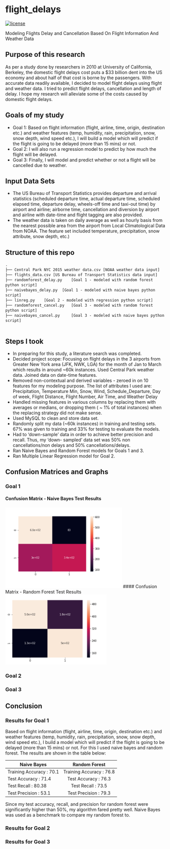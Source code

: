 # flight_delays
[![license](https://img.shields.io/github/license/mashape/apistatus.svg)](https://github.com/shivaninyc/flight_delays/blob/master/LICENSE)

Modeling Flights Delay and Cancellation Based On Flight Information And Weather Data

## Purpose of this research
As per a study done by researchers in 2010 at University of California, Berkeley, the domestic flight delays cost puts a $33 billion dent into the US economy and about half of that cost is borne by the passengers. With accurate data readily available, I decided to model flight delays using flight and weather data. I tried to predict flight delays, cancellation and length of delay. I hope my research will alleviate some of the costs caused by domestic flight delays. 

## Goals of my study
* Goal 1: Based on flight information (flight, airline, time, origin, destination etc.) and weather features (temp, humidity, rain, precipitation, snow, snow depth, wind speed etc.), I will build a model which will predict if the flight is going to be delayed (more than 15 mins) or not.
* Goal 2: I will also run a regression model to predict by how much the flight will be delayed.
* Goal 3: Finally, I will model and predict whether or not a flight will be cancelled due to weather.

## Input Data Sets
* The US Bureau of Transport Statistics provides departure and arrival statistics (scheduled departure time, actual departure time, scheduled elapsed time, departure delay, wheels-off time and taxi-out time) by airport and airline; airborne time, cancellation and diversion by airport and airline with date-time and flight tagging are also provided.
* The weather data is taken on daily average as well as hourly basis from the nearest possible area from the airport from Local Climatological Data from NOAA. The feature set included temperature, precipitation, snow attribute, snow depth, etc.)

## Structure of this repo

```
.
├── Central Park NYC 2015 weather data.csv [NOAA weather data input]
├── flights_data.csv [US Bureau of Transport Statistics data input]
├── randomforest_delay.py	 [Goal 1 - modeled with random forest python script]
├── naivebayes_delay.py	 [Goal 1 - modeled with naive bayes python script]
├── linreg.py	 [Goal 2 - modeled with regression python script]
├── randomforest_cancel.py	 [Goal 3 - modeled with random forest python script]
├── naivebayes_cancel.py	 [Goal 3 - modeled with naive bayes python script]
   
```
## Steps I took
* In preparing for this study, a literature search was completed.
* Decided project scope: Focusing on flight delays in the 3 airports from Greater New York area (JFK, NWK, LGA) for the month of Jan to March which results in around ~60k instances. Used Central Park weather data. Joined data on date-time features.
* Removed non-contextual and derived variables - zeroed in on 10 features for my modeling purpose. The list of attributes I used are: Precipitation, Temperature Min, Snow, Wind, Schedule_Departure, Day of week, Flight Distance, Flight Number, Air Time, and Weather Delay
* Handled missing features in various columns by replacing them with averages or medians, or dropping them ( ~ 1% of total instances) when the replacing strategy did not make sense.
* Used MySQL to clean and store data set. 
* Randomly split my data (~60k instances) in training and testing sets. 67% was given to training and 33% for testing to evaluate the models.
* Had to ‘down-sample’ data in order to achieve better precision and recall. Thus, my ‘down- sampled’ data set was 50% non cancellations/non delays and 50% cancellations/delays.
* Ran Naive Bayes and Random Forest models for Goals 1 and 3. 
* Ran Multiple Linear Regression model for Goal 2.

## Confusion Matrices and Graphs
### Goal 1 
#### Confusion Matrix - Naive Bayes Test Results
<img src="naivebayes_delay.png">
#### Confusion Matrix - Random Forest Test Results
<img src="randomforest_delay.png">

### Goal 2
### Goal 3

## Conclusion
### Results for Goal 1 
Based on flight information (flight, airline, time, origin, destination etc.) and weather features (temp, humidity, rain, precipitation, snow, snow depth, wind speed etc.), I build a model which will predict if the flight is going to be delayed (more than 15 mins) or not. For this I used naive bayes and random forest. 
The results are shown in the table below:

| Naive Bayes              | Random Forest            | 
| ------------------------ |:------------------------:| 
| Training Accuracy : 70.1 | Training Accuracy : 76.8 |
| Test Accuracy : 71.4     | Test Accuracy : 76.3     |  
| Test Recall : 80.38      | Test Recall : 73.5       |
| Test Precision : 53.1    | Test Precision : 79.3    |

Since my test accuracy, recall, and precision for random forest were significantly higher than 50%, my algorithm fared pretty well. Naive Bayes was used as a benchmark to compare my random forest to.

### Results for Goal 2
### Results for Goal 3
